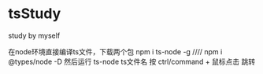 # tsStudy
study by myself

在node环境直接编译ts文件，下载两个包 npm i ts-node -g //// npm i @types/node -D 然后运行 ts-node ts文件名
按 ctrl/command + 鼠标点击 跳转